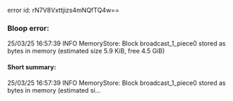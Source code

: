 error id: rN7V8Vxttjizs4mNQfTQ4w==
### Bloop error:

25/03/25 16:57:39 INFO MemoryStore: Block broadcast_1_piece0 stored as bytes in memory (estimated size 5.9 KiB, free 4.5 GiB)
#### Short summary: 

25/03/25 16:57:39 INFO MemoryStore: Block broadcast_1_piece0 stored as bytes in memory (estimated si...